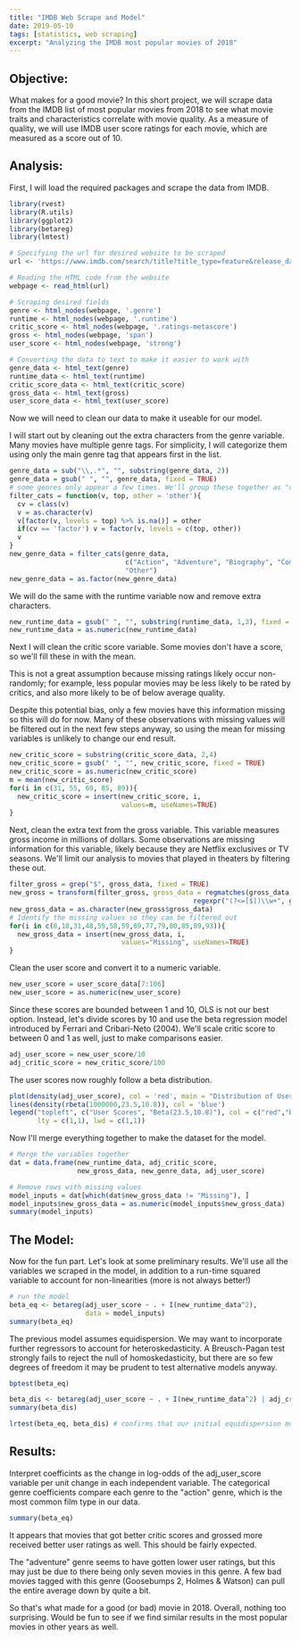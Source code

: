 ```yaml
---
title: "IMDB Web Scrape and Model"
date: 2019-05-10
tags: [statistics, web scraping]
excerpt: "Analyzing the IMDB most popular movies of 2018"
---
```


## Objective:

What makes for a good movie? In this short project, we will scrape data from the IMDB list of most popular movies from 2018 to see what movie traits and characteristics correlate with movie quality. As a measure of quality, we will use IMDB user score ratings for each movie, which are measured as a score out of 10.

## Analysis:

First, I will load the required packages and scrape the data from IMDB.

```r
library(rvest)
library(R.utils)
library(ggplot2)
library(betareg)
library(lmtest)

# Specifying the url for desired website to be scraped
url <- 'https://www.imdb.com/search/title?title_type=feature&release_date=2018-01-01,2018-12-31&count=100&view=advanced'

# Reading the HTML code from the website
webpage <- read_html(url)

# Scraping desired fields
genre <- html_nodes(webpage, '.genre')
runtime <- html_nodes(webpage, '.runtime')
critic_score <- html_nodes(webpage, '.ratings-metascore')
gross <- html_nodes(webpage, 'span')
user_score <- html_nodes(webpage, 'strong')

# Converting the data to text to make it easier to work with
genre_data <- html_text(genre)
runtime_data <- html_text(runtime)
critic_score_data <- html_text(critic_score)
gross_data <- html_text(gross)
user_score_data <- html_text(user_score)
```

Now we will need to clean our data to make it useable for our model.

I will start out by cleaning out the extra characters from the genre variable. Many movies have multiple genre tags. For simplicity, I will categorize them using only the main genre tag that appears first in the list.

```r
genre_data = sub("\\,.*", "", substring(genre_data, 2))
genre_data = gsub(" ", "", genre_data, fixed = TRUE)
# some genres only appear a few times. We'll group these together as "other"
filter_cats = function(v, top, other = 'other'){
  cv = class(v)
  v = as.character(v)
  v[factor(v, levels = top) %>% is.na()] = other
  if(cv == 'factor') v = factor(v, levels = c(top, other))
  v
}
new_genre_data = filter_cats(genre_data,
                             c("Action", "Adventure", "Biography", "Comedy", "Drama"),
                             "Other")
new_genre_data = as.factor(new_genre_data)
```

We will do the same with the runtime variable now and remove extra characters.

```r
new_runtime_data = gsub(" ", "", substring(runtime_data, 1,3), fixed = TRUE)
new_runtime_data = as.numeric(new_runtime_data)
```

Next I will clean the critic score variable. Some movies don't have a score, so we'll fill these in with the mean. 

This is not a great assumption because missing ratings likely occur non-randomly; for example, less popular movies may be less likely to be rated by critics, and also more likely to be of below average quality.

Despite this potential bias, only a few movies have this information missing so this will do for now. Many of these observations with missing values will be filtered out in the next few steps anyway, so using the mean for missing variables is unlikely to change our end result.

```r
new_critic_score = substring(critic_score_data, 2,4)
new_critic_score = gsub(" ", "", new_critic_score, fixed = TRUE)
new_critic_score = as.numeric(new_critic_score)
m = mean(new_critic_score)
for(i in c(31, 55, 69, 85, 89)){
  new_critic_score = insert(new_critic_score, i,
                            values=m, useNames=TRUE)
}

```

Next, clean the extra text from the gross variable. This variable measures gross income in millions of dollars. Some observations are missing information for this variable, likely because they are Netflix exclusives or TV seasons. We'll limit our analysis to movies that played in theaters by filtering these out. 

```r
filter_gross = grep("$", gross_data, fixed = TRUE)
new_gross = transform(filter_gross, gross_data = regmatches(gross_data,
                                              regexpr("(?<=[$])\\w+", gross_data, perl = TRUE)))
new_gross_data = as.character(new_gross$gross_data)
# Identify the missing values so they can be filtered out
for(i in c(8,10,31,48,55,58,59,69,77,79,80,85,89,93)){
  new_gross_data = insert(new_gross_data, i,
                            values="Missing", useNames=TRUE)
}
```

Clean the user score and convert it to a numeric variable.

```r
new_user_score = user_score_data[7:106]
new_user_score = as.numeric(new_user_score)
```

Since these scores are bounded between 1 and 10, OLS is not our best option. Instead, let's divide scores by 10 and use the beta regression model introduced by Ferrari and Cribari-Neto (2004). We'll scale critic score to between 0 and 1 as well, just to make comparisons easier.

```r
adj_user_score = new_user_score/10
adj_critic_score = new_critic_score/100
```

The user scores now roughly follow a beta distribution.

```r
plot(density(adj_user_score), col = 'red', main = "Distribution of User Scores", xlim=c(0,1))
lines(density(rbeta(1000000,23.5,10.8)), col = 'blue')
legend("topleft", c("User Scores", "Beta(23.5,10.8)"), col = c("red","blue"),
       lty = c(1,1), lwd = c(1,1))
```

Now I'll merge everything together to make the dataset for the model.

```r
# Merge the variables together
dat = data.frame(new_runtime_data, adj_critic_score,
                 new_gross_data, new_genre_data, adj_user_score)

# Remove rows with missing values
model_inputs = dat[which(dat$new_gross_data != "Missing"), ]
model_inputs$new_gross_data = as.numeric(model_inputs$new_gross_data)
summary(model_inputs)
```


## The Model:

Now for the fun part. Let's look at some preliminary results. We'll use all the variables we scraped in the model, in addition to a run-time squared variable to account for non-linearities (more is not always better!)

```r
# run the model
beta_eq <- betareg(adj_user_score ~ . + I(new_runtime_data^2),
                   data = model_inputs)
summary(beta_eq)
```

The previous model assumes equidispersion. We may want to incorporate further regressors to account for heteroskedasticity. A Breusch-Pagan test strongly fails to reject the null of homoskedasticity, but there are so few degrees of freedom it may be prudent to test alternative models anyway.

```r
bptest(beta_eq) 

beta_dis <- betareg(adj_user_score ~ . + I(new_runtime_data^2) | adj_critic_score + new_gross_data, data = model_inputs)
summary(beta_dis)

lrtest(beta_eq, beta_dis) # confirms that our initial equidispersion model is sufficient.
```

## Results:

Interpret coefficints as the change in log-odds of the adj_user_score variable per unit change in each independent variable. The categorical genre coefficients compare each genre to the "action" genre, which is the most common film type in our data.

```r
summary(beta_eq)
```

It appears that movies that got better critic scores and grossed more received better user ratings as well. This should be fairly expected. 

The "adventure" genre seems to have gotten lower user ratings, but this may just be due to there being only seven movies in this genre. A few bad movies tagged with this genre (Goosebumps 2, Holmes & Watson) can pull the entire average down by quite a bit.

So that's what made for a good (or bad) movie in 2018. Overall, nothing too surprising. Would be fun to see if we find similar results in the most popular movies in other years as well.

